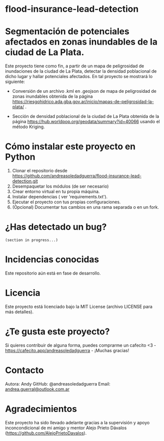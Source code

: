 # flood-insurance-lead-detection

# Segmentación de potenciales afectados en zonas inundables de la ciudad de La Plata.

Este proyecto tiene como fin, a partir de un mapa de peligrosidad de inundaciones de la ciudad de La Plata,  detectar la densidad poblacional de dicho lugar y hallar potenciales afectados. En tal proyecto se mostrará lo siguiente:

* Conversión de un archivo .kml en .geojson de mapa de peligrosidad de zonas inundables obtenida de la página https://riesgohidrico.ada.gba.gov.ar/inicio/mapas-de-peligrosidad-la-plata/ .

* Sección de densidad poblacional de la ciudad de La Plata obtenida de la página https://hub.worldpop.org/geodata/summary?id=40066 usando el método Kriging.


# Cómo instalar este proyecto en Python

1. Clonar el repositorio desde https://github.com/andreasoledadguerra/flood-insurance-lead-detection.git
2. Desempaquetar los módulos (de ser necesario)
3. Crear entorno virtual en tu propia máquina.
4. Instalar dependencias ( ver 'requirements.txt').
5. Ejecutar el proyecto con tus propias configuraciones.
6. (Opcional) Documentar tus cambios en una rama separada o en un fork.

# ¿Has detectado un bug?
    (section in progress...)

# Incidencias conocidas 

Este repositorio aún está en fase de desarrollo.

# Licencia

Este proyecto está licenciado bajo la MIT License (archivo LICENSE para más detalles).

# ¿Te gusta este proyecto?

Si quieres contribuir de alguna forma, puedes comprarme un cafecito <3 - https://cafecito.app/andreasoledadguerra - ¡Muchas gracias!

# Contacto

Autora: Andy
GitHub: @andreasoledadguerra
Email: andrea.guerral@outlook.com.ar

# Agradecimientos 

Este proyecto ha sido llevado adelante gracias a la supervisión y apoyo inconcondicional de mi amigo y mentor Alejo Prieto Dávalos (https://github.com/AlejoPrietoDavalos). 